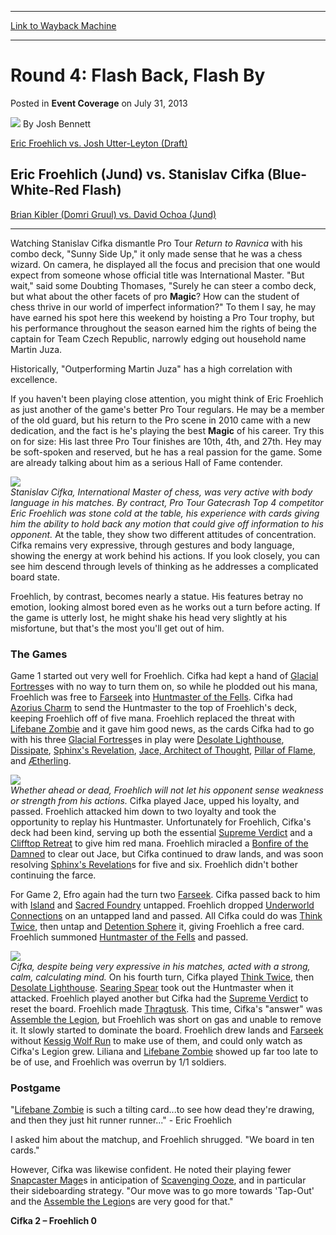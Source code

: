 
---
[Link to Wayback Machine](https://web.archive.org/web/20170809174953/http://magic.wizards.com/en/articles/archive/event-coverage/round-4-flash-back-flash-2013-07-31)

[_metadata_:author]:- "Josh Bennett"
[_metadata_:description]:- "Eric Froehlich vs. Josh Utter-Leyton (Draft) Eric Froehlich (Jund) vs. Stanislav Cifka (Blue-White-Red Flash) Brian Kibler (Domri Gruul) vs. David Ochoa (Jund)"
[_metadata_:generator]:- "Drupal 7 (http://drupal.org)"
[_metadata_:node]:- "516576"
[_metadata_:publish_date]:- "2013-07-31"
[_metadata_:source]:- "div-main-content"
[_metadata_:title]:- "Round 4: Flash Back, Flash By"
[_metadata_:wayback_capture_timestamp]:- "2017-08-09 17:49:53"
[_metadata_:wayback_raw_url]:- "https://web.archive.org/web/20170809174953id_/http://magic.wizards.com/en/articles/archive/event-coverage/round-4-flash-back-flash-2013-07-31"
[_metadata_:wayback_url]:- "http://magic.wizards.com/en/articles/archive/event-coverage/round-4-flash-back-flash-2013-07-31"
---


Round 4: Flash Back, Flash By
=============================



 Posted in **Event Coverage**
 on July 31, 2013 






![](https://media.magic.wizards.com/styles/auth_small/public/images/person/authorpic_joshbennett.jpg)
By Josh Bennett












[Eric Froehlich vs. Josh Utter-Leyton (Draft)](http://archive.wizards.com/Magic/Magazine/Article.aspx?x=mtg/daily/eventcoverage/wc13/fm3) 


Eric Froehlich (Jund) vs. Stanislav Cifka (Blue-White-Red Flash)
----------------------------------------------------------------


[Brian Kibler (Domri Gruul) vs. David Ochoa (Jund)](http://archive.wizards.com/Magic/Magazine/Article.aspx?x=mtg/daily/eventcoverage/wc13/fm5)




---

Watching Stanislav Cifka dismantle Pro Tour *Return to Ravnica* with his combo deck, "Sunny Side Up," it only made sense that he was a chess wizard. On camera, he displayed all the focus and precision that one would expect from someone whose official title was International Master. "But wait," said some Doubting Thomases, "Surely he can steer a combo deck, but what about the other facets of pro **Magic**? How can the student of chess thrive in our world of imperfect information?" To them I say, he may have earned his spot here this weekend by hoisting a Pro Tour trophy, but his performance throughout the season earned him the rights of being the captain for Team Czech Republic, narrowly edging out household name Martin Juza.


Historically, "Outperforming Martin Juza" has a high correlation with excellence.


If you haven't been playing close attention, you might think of Eric Froehlich as just another of the game's better Pro Tour regulars. He may be a member of the old guard, but his return to the Pro scene in 2010 came with a new dedication, and the fact is he's playing the best **Magic** of his career. Try this on for size: His last three Pro Tour finishes are 10th, 4th, and 27th. Hey may be soft-spoken and reserved, but he has a real passion for the game. Some are already talking about him as a serious Hall of Fame contender.


![](https://media.magic.wizards.com/image_legacy_migration/mtg/images/daily/events/wc13/r4_cifka_froehlich.jpg)  
*Stanislav Cifka, International Master of chess, was very active with body language in his matches. By contract, Pro Tour *Gatecrash* Top 4 competitor Eric Froehlich was stone cold at the table, his experience with cards giving him the ability to hold back any motion that could give off information to his opponent.* 
At the table, they show two different attitudes of concentration. Cifka remains very expressive, through gestures and body language, showing the energy at work behind his actions. If you look closely, you can see him descend through levels of thinking as he addresses a complicated board state.


Froehlich, by contrast, becomes nearly a statue. His features betray no emotion, looking almost bored even as he works out a turn before acting. If the game is utterly lost, he might shake his head very slightly at his misfortune, but that's the most you'll get out of him.


### The Games


Game 1 started out very well for Froehlich. Cifka had kept a hand of [Glacial Fortress](http://gatherer.wizards.com/Pages/Card/Details.aspx?name=Glacial+Fortress)es with no way to turn them on, so while he plodded out his mana, Froehlich was free to [Farseek](http://gatherer.wizards.com/Pages/Card/Details.aspx?name=Farseek) into [Huntmaster of the Fells](http://gatherer.wizards.com/Pages/Card/Details.aspx?name=Huntmaster+of+the+Fells). Cifka had [Azorius Charm](http://gatherer.wizards.com/Pages/Card/Details.aspx?name=Azorius+Charm) to send the Huntmaster to the top of Froehlich's deck, keeping Froehlich off of five mana. Froehlich replaced the threat with [Lifebane Zombie](http://gatherer.wizards.com/Pages/Card/Details.aspx?name=Lifebane+Zombie) and it gave him good news, as the cards Cifka had to go with his three [Glacial Fortress](http://gatherer.wizards.com/Pages/Card/Details.aspx?name=Glacial+Fortress)es in play were [Desolate Lighthouse](http://gatherer.wizards.com/Pages/Card/Details.aspx?name=Desolate+Lighthouse), [Dissipate](http://gatherer.wizards.com/Pages/Card/Details.aspx?name=Dissipate), [Sphinx's Revelation](http://gatherer.wizards.com/Pages/Card/Details.aspx?name=Sphinx%27s+Revelation), [Jace, Architect of Thought](http://gatherer.wizards.com/Pages/Card/Details.aspx?name=Jace%2C+Architect+of+Thought), [Pillar of Flame](http://gatherer.wizards.com/Pages/Card/Details.aspx?name=Pillar+of+Flame), and [Ætherling](http://gatherer.wizards.com/Pages/Card/Details.aspx?name=%C3%86therling).


![](https://media.magic.wizards.com/image_legacy_migration/mtg/images/daily/events/wc13/r4_froehlich.jpg)  
*Whether ahead or dead, Froehlich will not let his opponent sense weakness or strength from his actions.* 
Cifka played Jace, upped his loyalty, and passed. Froehlich attacked him down to two loyalty and took the opportunity to replay his Huntmaster. Unfortunately for Froehlich, Cifka's deck had been kind, serving up both the essential [Supreme Verdict](http://gatherer.wizards.com/Pages/Card/Details.aspx?name=Supreme+Verdict) and a [Clifftop Retreat](http://gatherer.wizards.com/Pages/Card/Details.aspx?name=Clifftop+Retreat) to give him red mana. Froehlich miracled a [Bonfire of the Damned](http://gatherer.wizards.com/Pages/Card/Details.aspx?name=Bonfire+of+the+Damned) to clear out Jace, but Cifka continued to draw lands, and was soon resolving [Sphinx's Revelation](http://gatherer.wizards.com/Pages/Card/Details.aspx?name=Sphinx%27s+Revelation)s for five and six. Froehlich didn't bother continuing the farce.


For Game 2, Efro again had the turn two [Farseek](http://gatherer.wizards.com/Pages/Card/Details.aspx?name=Farseek). Cifka passed back to him with [Island](http://gatherer.wizards.com/Pages/Card/Details.aspx?name=Island) and [Sacred Foundry](http://gatherer.wizards.com/Pages/Card/Details.aspx?name=Sacred+Foundry) untapped. Froehlich dropped [Underworld Connections](http://gatherer.wizards.com/Pages/Card/Details.aspx?name=Underworld+Connections) on an untapped land and passed. All Cifka could do was [Think Twice](http://gatherer.wizards.com/Pages/Card/Details.aspx?name=Think+Twice), then untap and [Detention Sphere](http://gatherer.wizards.com/Pages/Card/Details.aspx?name=Detention+Sphere) it, giving Froehlich a free card. Froehlich summoned [Huntmaster of the Fells](http://gatherer.wizards.com/Pages/Card/Details.aspx?name=Huntmaster+of+the+Fells) and passed.


![](https://media.magic.wizards.com/image_legacy_migration/mtg/images/daily/events/wc13/r4_cifka.jpg)  
*Cifka, despite being very expressive in his matches, acted with a strong, calm, calculating mind.* 
On his fourth turn, Cifka played [Think Twice](http://gatherer.wizards.com/Pages/Card/Details.aspx?name=Think+Twice), then [Desolate Lighthouse](http://gatherer.wizards.com/Pages/Card/Details.aspx?name=Desolate+Lighthouse). [Searing Spear](http://gatherer.wizards.com/Pages/Card/Details.aspx?name=Searing+Spear) took out the Huntmaster when it attacked. Froehlich played another but Cifka had the [Supreme Verdict](http://gatherer.wizards.com/Pages/Card/Details.aspx?name=Supreme+Verdict) to reset the board. Froehlich made [Thragtusk](http://gatherer.wizards.com/Pages/Card/Details.aspx?name=Thragtusk). This time, Cifka's "answer" was [Assemble the Legion](http://gatherer.wizards.com/Pages/Card/Details.aspx?name=Assemble+the+Legion), but Froehlich was short on gas and unable to remove it. It slowly started to dominate the board. Froehlich drew lands and [Farseek](http://gatherer.wizards.com/Pages/Card/Details.aspx?name=Farseek) without [Kessig Wolf Run](http://gatherer.wizards.com/Pages/Card/Details.aspx?name=Kessig+Wolf+Run) to make use of them, and could only watch as Cifka's Legion grew. Liliana and [Lifebane Zombie](http://gatherer.wizards.com/Pages/Card/Details.aspx?name=Lifebane+Zombie) showed up far too late to be of use, and Froehlich was overrun by 1/1 soldiers.


### Postgame


"[Lifebane Zombie](http://gatherer.wizards.com/Pages/Card/Details.aspx?name=Lifebane+Zombie) is such a tilting card...to see how dead they're drawing, and then they just hit runner runner..." - Eric Froehlich


I asked him about the matchup, and Froehlich shrugged. "We board in ten cards."


However, Cifka was likewise confident. He noted their playing fewer [Snapcaster Mage](http://gatherer.wizards.com/Pages/Card/Details.aspx?name=Snapcaster+Mage)s in anticipation of [Scavenging Ooze](http://gatherer.wizards.com/Pages/Card/Details.aspx?name=Scavenging+Ooze), and in particular their sideboarding strategy. "Our move was to go more towards 'Tap-Out' and the [Assemble the Legion](http://gatherer.wizards.com/Pages/Card/Details.aspx?name=Assemble+the+Legion)s are very good for that."


**Cifka 2 – Froehlich 0**








